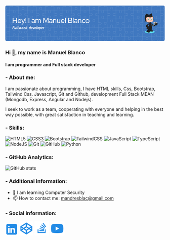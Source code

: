 ![Header](./images/github-header-image3.png)

### Hi 👋, my name is Manuel Blanco

#### I am programmer and Full stack developer

### - **About me:**

I am passionate about programming, I have HTML skills, Css, Bootstrap, Tailwind Css. Javascript, Git and Github, development Full Stack MEAN (Mongodb, Express, Angular and Nodejs).

I seek to work as a team, cooperating with everyone and helping in the best way possible, with great satisfaction in teaching and learning.

### - **Skills:**

![HTML5](https://img.shields.io/badge/html5-%23E34F26.svg?style=for-the-badge&logo=html5&logoColor=white) ![CSS3](https://img.shields.io/badge/css3-%231572B6.svg?style=for-the-badge&logo=css3&logoColor=white) ![Bootstrap](https://img.shields.io/badge/bootstrap-%238511FA.svg?style=for-the-badge&logo=bootstrap&logoColor=white) ![TailwindCSS](https://img.shields.io/badge/tailwindcss-%2338B2AC.svg?style=for-the-badge&logo=tailwind-css&logoColor=white) ![JavaScript](https://img.shields.io/badge/javascript-%23323330.svg?style=for-the-badge&logo=javascript&logoColor=%23F7DF1E) ![TypeScript](https://img.shields.io/badge/typescript-%23007ACC.svg?style=for-the-badge&logo=typescript&logoColor=white) ![NodeJS](https://img.shields.io/badge/node.js-6DA55F?style=for-the-badge&logo=node.js&logoColor=white) ![Git](https://img.shields.io/badge/git-%23F05033.svg?style=for-the-badge&logo=git&logoColor=white) ![GitHub](https://img.shields.io/badge/github-%23121011.svg?style=for-the-badge&logo=github&logoColor=white) ![Python](https://img.shields.io/badge/python-3670A0?style=for-the-badge&logo=python&logoColor=ffdd54)

### - **GitHub Analytics:**
![GitHub stats](https://github-readme-stats.vercel.app/api?username=mandresblac&show_icons=true)  

### - **Additional information:**

- 🌱 I am learning Computer Security
- 📫 How to contact me: mandresblac@gmail.com

### - **Social information:**

[<img src='./images/icons8-linkedin.svg' alt='github' height='40'>](https://www.linkedin.com/in/manuel-andres-blanco-pt)
[<img src='./images/icons8-logotipo-de-codepen.svg' alt='github' height='45'>](https://codepen.io/manblac)
[<img src='./images/icons8-stack-overflow-128.png' alt='github' height='45'>](https://es.stackoverflow.com/users/220530/manolo)
[<img src='./images/icons8-youtube.svg' alt='github' height='45'>](https://www.youtube.com/channel/UC6GCVBYYlV4tJ8afvtlLCzQ)

